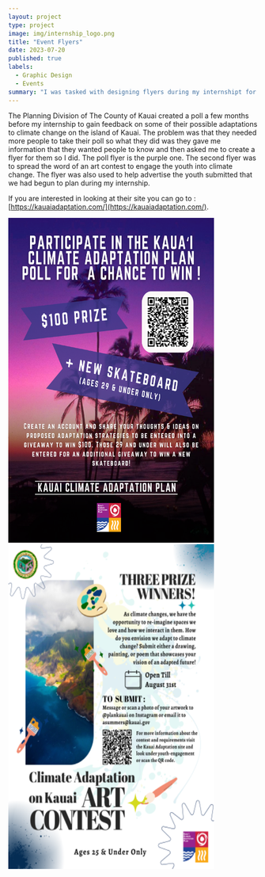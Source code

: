 ```yaml
---
layout: project
type: project
image: img/internship_logo.png
title: "Event Flyers"
date: 2023-07-20
published: true
labels:
  - Graphic Design
  - Events
summary: "I was tasked with designing flyers during my internshipt for one of the divisions polls and art event."
--- 
```


The Planning Division of The County of Kauai created a poll a few months before my internship to gain feedback on some of their possible adaptations to climate change on the island of Kauai. The problem was that they needed more people to take their poll so what they did was they gave me information that they wanted people to know and then asked me to create a flyer for them so I did. The poll flyer is the purple one. The second flyer was to spread the word of an art contest to engage the youth into climate change. The flyer was also used to help advertise the youth submitted that we had begun to plan during my internship.

If you are interested in looking at their site you can go to  : [https://kauaiadaptation.com/](https://kauaiadaptation.com/).

<div>
  <img width="416px" height = "656px" src="../img/Poll-Giveaway-Flyer-1.webp" >
  
  <img width="416px" height = "656px" src="../img/Art_contest.webp" >
</div>
